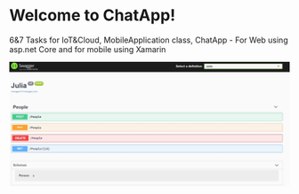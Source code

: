 

<!DOCTYPE html>
<html>
<body class="stackedit">
  <div class="stackedit__html"><h1 id="welcome-to-webapipeople">Welcome to ChatApp!</h1>
<p>6&7 Tasks for IoT&amp;Cloud, MobileApplication class, ChatApp - For Web using asp.net Core and for mobile using Xamarin</p>
<p><img src="https://github.com/BeaverJulia/WebApiPeople/blob/master/Task1/IMG/1.JPG?raw=true" alt="swagger"></p>
</div>
</body>

</html>
